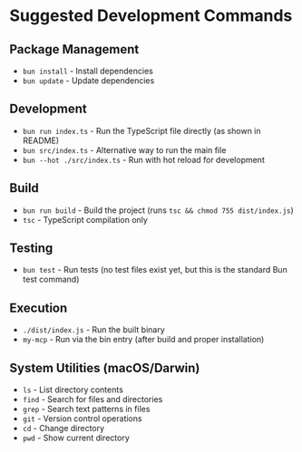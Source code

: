 # Suggested Development Commands

## Package Management
- `bun install` - Install dependencies
- `bun update` - Update dependencies

## Development
- `bun run index.ts` - Run the TypeScript file directly (as shown in README)
- `bun src/index.ts` - Alternative way to run the main file
- `bun --hot ./src/index.ts` - Run with hot reload for development

## Build
- `bun run build` - Build the project (runs `tsc && chmod 755 dist/index.js`)
- `tsc` - TypeScript compilation only

## Testing
- `bun test` - Run tests (no test files exist yet, but this is the standard Bun test command)

## Execution
- `./dist/index.js` - Run the built binary
- `my-mcp` - Run via the bin entry (after build and proper installation)

## System Utilities (macOS/Darwin)
- `ls` - List directory contents
- `find` - Search for files and directories
- `grep` - Search text patterns in files
- `git` - Version control operations
- `cd` - Change directory
- `pwd` - Show current directory